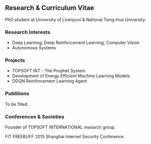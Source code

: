 ## Research & Curriculum Vitae

PhD student at University of Liverpool & National Tsing Hua University.

### Research Interests

- Deep Learning, Deep Reinforcement Learning, Computer Vision
- Autonomous Systems

### Projects

- TOPSOFT INT - The Prophet System
- Development of Energy Efficient Machine Learning Models.
- DDQN Reinforcement Learning Agent

### Publitions

To be filled.

### Conferences & Societies

Founder of TOPSOFT INTERNATIONAL research group.


FIT FREEBUFF 2015 Shanghai Internet Security Conference.
